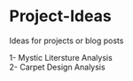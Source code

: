 # Project-Ideas
Ideas for projects or blog posts

1- Mystic Litersture Analysis</br>
2- Carpet Design Analysis
